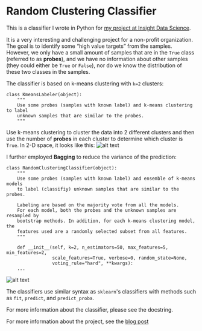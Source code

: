 # Random Clustering Classifier
This is a classifier I wrote in Python for [my project at Insight Data Science](https://medium.com/@marcus.chchuang/insight-project-ebe38a8bf9ee). 

It is a very interesting and challenging project for a non-profit organization. The goal is to identify some “high value targets” from the samples. However, we only have a small amount of samples that are in the `True` class (referred to as **probes**), and we have no information about other samples (they could either be `True` or `False`), nor do we know the distribution of these two classes in the samples.

The classifier is based on k-means clustering with `k=2` clusters:

```
class KmeansLabeler(object):
    """
    Use some probes (samples with known label) and k-means clustering to label
    unknown samples that are similar to the probes.
    """
``` 

Use k-means clustering to cluster the data into 2 different clusters and then use the number of **probes** in each cluster to determine which cluster is `True`. In 2-D space, it looks like this:
![alt text](https://cdn-images-1.medium.com/max/800/1*j5B0e_QLT-n6r6oAuzoG3w.png)

I further employed **Bagging** to reduce the variance of the prediction:

```
class RandomClusteringClassifier(object):
    """
    Use some probes (samples with known label) and ensemble of k-means models
    to label (classifiy) unknown samples that are similar to the probes.

    Labeling are based on the majority vote from all the models.
    For each model, both the probes and the unknown samples are resampled by
    bootstrap methods. In addition, for each k-means clustering model, the 
    features used are a randomly selected subset from all features.
    """

    def __init__(self, k=2, n_estimators=50, max_features=5, min_features=2,
                 scale_features=True, verbose=0, random_state=None,
                 voting_rule="hard", **kwargs):
    ...
```
![alt text](https://cdn-images-1.medium.com/max/800/1*OOTcakHnjIElhLmKbRSWpw.png)


The classifiers use similar syntax as `sklearn`'s classifiers with methods such as `fit`, `predict`, and `predict_proba`.


For more information about the classifier, please see the docstring.

For more information about the project, see the [blog post](https://medium.com/@marcus.chchuang/insight-project-ebe38a8bf9ee)

